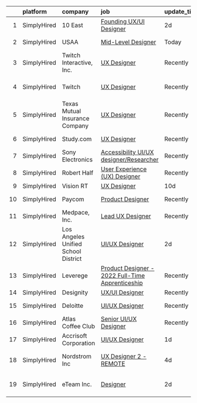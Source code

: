 

|    | platform    | company                             | job                                                                                                                                                      | update_time   | location                  |
|---:|:------------|:------------------------------------|:---------------------------------------------------------------------------------------------------------------------------------------------------------|:--------------|:--------------------------|
|  1 | SimplyHired | 10 East                             | [Founding UX/UI Designer](https://www.simplyhired.com/job/sqn9FfACsxeXRLzQ-inB1OocbWj7BFhxFo0l1Tt2FEmFFbf5sB6amw?q=ux+designer)                          | 2d            | Remote                    |
|  2 | SimplyHired | USAA                                | [Mid-Level Designer](https://www.simplyhired.com/job/nqDkos6HV8BFHWX9VeTbE_dflPMtMC0WM2jn9KaQeOdqAXAgFMP0vw?q=ux+designer)                               | Today         | San Antonio, TX           |
|  3 | SimplyHired | Twitch Interactive, Inc.            | [UX Designer](https://www.simplyhired.com/job/c5FsEdyul1uZVtnCyS93Ect5MPN_EXq5Kzhr0akuqVuL-2RiyKTuoA?q=ux+designer)                                      | Recently      | San Francisco, CA         |
|  4 | SimplyHired | Twitch                              | [UX Designer](https://www.simplyhired.com/job/EDo_Qvr7vFIdWM6egrHL50-2QdTdA4HmO_WRL0tGp1BAcwz7azruXQ?q=ux+designer)                                      | Recently      | San Francisco, CA         |
|  5 | SimplyHired | Texas Mutual Insurance Company      | [UX Designer](https://www.simplyhired.com/job/xRfLX1J_huOYJ2ac9N-nG-Hb7T-_VghDwKkOxNujI0nvtM1nn1poag?q=ux+designer)                                      | Recently      | Austin, TX                |
|  6 | SimplyHired | Study.com                           | [UX Designer](https://www.simplyhired.com/job/ECa27YIBbSV6-FjNu5s4_yV_W53NTO2-1MBGel36Cm24scmb8JYdbA?q=ux+designer)                                      | Recently      | Mountain View, CA         |
|  7 | SimplyHired | Sony Electronics                    | [Accessibility UI/UX designer/Researcher](https://www.simplyhired.com/job/rj2QgQ7T8vCD2rN6izndTx06dW-AYv9TJvz_rJ9AcjJg0pF8fNMJCQ?q=ux+designer)          | Recently      | San Diego, CA             |
|  8 | SimplyHired | Robert Half                         | [User Experience (UX) Designer](https://www.simplyhired.com/job/ArUeP454p1kYvy68N4dzm6K2kQeBI0FgSujSWWXmTD5UAHd7jcWAfQ?q=ux+designer)                    | Recently      | Santa Clara, CA           |
|  9 | SimplyHired | Vision RT                           | [UX Designer](https://www.simplyhired.com/job/Ps7QXapMpvVwE29j0eSijAVP4WAk69fekUWmZ-wL1RHqKOgE1V_HVg?q=ux+designer)                                      | 10d           | Remote                    |
| 10 | SimplyHired | Paycom                              | [Product Designer](https://www.simplyhired.com/job/sTicsWpEbBaN_PDIYOQLlIPFYVeVVEqPog0YzBBQapUXHdf-2SKMxQ?q=ux+designer)                                 | Recently      | Oklahoma City, OK         |
| 11 | SimplyHired | Medpace, Inc.                       | [Lead UX Designer](https://www.simplyhired.com/job/AQyxTp5Kn30ABjrokcz3fPbCrwG8alHozwm0i8tqkGkWteNxFnivpA?q=ux+designer)                                 | Recently      | Cincinnati, OH            |
| 12 | SimplyHired | Los Angeles Unified School District | [UI/UX Designer](https://www.simplyhired.com/job/2MCDiQ7ES9xmQZYo4yLTudkDvgXKvzH7BCk0HPkHakyfqF2ytEiPjg?q=ux+designer)                                   | 2d            | Los Angeles, CA           |
| 13 | SimplyHired | Leverege                            | [Product Designer - 2022 Full-Time Apprenticeship](https://www.simplyhired.com/job/f2PnrkNkoKjnF_c7MsOM41LbDj7RDHIKkfuGC1pKOOPB0dNQ0HmV5w?q=ux+designer) | Recently      | Remote                    |
| 14 | SimplyHired | Designity                           | [UX/UI Designer](https://www.simplyhired.com/job/7SK2GuopaHpO04YGV0z1TFl_yAaTZOSdE4RJKYOjlLUivmNQTz1b6g?q=ux+designer)                                   | Recently      | Remote                    |
| 15 | SimplyHired | Deloitte                            | [UI/UX Designer](https://www.simplyhired.com/job/sPTDTeCwEG65O0OJh7ZsdVefxX8pzYYEjxgjqTJsN3_54lWYK7Hnaw?q=ux+designer)                                   | Recently      | Washington, DC            |
| 16 | SimplyHired | Atlas Coffee Club                   | [Senior UI/UX Designer](https://www.simplyhired.com/job/a29yumIGN_ztqqhnbX4vexUfY6YACo9yZpJRTIiITgspaRsY-ZdRfw?q=ux+designer)                            | Recently      | Remote                    |
| 17 | SimplyHired | Accrisoft Corporation               | [UI/UX Designer](https://www.simplyhired.com/job/sKNKSbzIOHp3Ir_gIciA44KZUFyfP2eaGpW0p0ggGgFJeirT_CNqlQ?q=ux+designer)                                   | 1d            | Remote                    |
| 18 | SimplyHired | Nordstrom Inc                       | [UX Designer 2 - REMOTE](https://www.simplyhired.com/job/jNR_--aPtfa0Z5L1Um2P4p1ye-YR3D18aHxdbju0k47AGX1xbk1eZg?q=ux+designer)                           | 4d            | Seattle, WA +4 locations  |
| 19 | SimplyHired | eTeam Inc.                          | [Designer](https://www.simplyhired.com/job/mItJ4w0njg_eda79U43R9RDFTvEb5xTXmuqCNFowK1GSI_NCvHVFjw?q=ux+designer)                                         | 2d            | Cupertino, CA +1 location |